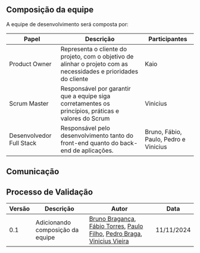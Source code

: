 ## Composição da equipe

A equipe de desenvolvimento será composta por:

| **Papel**     | **Descrição**                | **Participantes**      |
|---------------|------------------------------|------------------------|
| Product Owner | Representa o cliente do projeto, com o objetivo de alinhar o projeto com as necessidades e prioridades do cliente | Kaio |
| Scrum Master  | Responsável por garantir que a equipe siga corretamentes os princípios, práticas e valores do Scrum | Vinicius |
| Desenvolvedor Full Stack | Responsável pelo desenvolvimento tanto do front-end quanto do back-end de aplicações. | Bruno, Fábio, Paulo, Pedro e Vinicius |

## Comunicação


## Processo de Validação


| Versão | Descrição                 | Autor                   | Data       |
|--------|---------------------------|-------------------------|------------|
| 0.1    | Adicionando composição da equipe  | [Bruno Bragança](http://github.com/BrunoBReis), [Fábio Torres](http://github.com/fabioaletorres), [Paulo Filho](http://github.com/PauloFilho2), [Pedro Braga](http://github.com/Stain19), [Vinicius Vieira](http://github.com/viniciusvieira00) | 11/11/2024 |